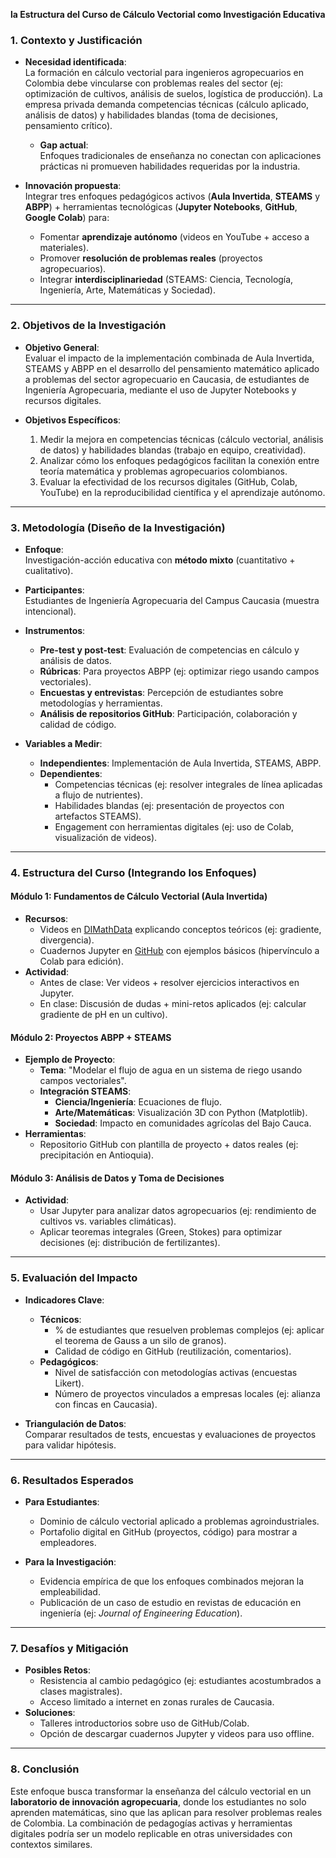 **la Estructura del Curso de Cálculo Vectorial como Investigación Educativa**  

### **1. Contexto y Justificación**  
- **Necesidad identificada**:  
  La formación en cálculo vectorial para ingenieros agropecuarios en Colombia debe vincularse con problemas reales del sector (ej: optimización de cultivos, análisis de suelos, logística de producción). La empresa privada demanda competencias técnicas (cálculo aplicado, análisis de datos) y habilidades blandas (toma de decisiones, pensamiento crítico).  
  - **Gap actual**:  
    Enfoques tradicionales de enseñanza no conectan con aplicaciones prácticas ni promueven habilidades requeridas por la industria.  

- **Innovación propuesta**:  
  Integrar tres enfoques pedagógicos activos (**Aula Invertida**, **STEAMS** y **ABPP**) + herramientas tecnológicas (**Jupyter Notebooks**, **GitHub**, **Google Colab**) para:  
  - Fomentar **aprendizaje autónomo** (videos en YouTube + acceso a materiales).  
  - Promover **resolución de problemas reales** (proyectos agropecuarios).  
  - Integrar **interdisciplinariedad** (STEAMS: Ciencia, Tecnología, Ingeniería, Arte, Matemáticas y Sociedad).  

---

### **2. Objetivos de la Investigación**  
- **Objetivo General**:  
  Evaluar el impacto de la implementación combinada de Aula Invertida, STEAMS y ABPP en el desarrollo del pensamiento matemático aplicado a problemas del sector agropecuario en Caucasia, de estudiantes de Ingeniería Agropecuaria, mediante el uso de Jupyter Notebooks y recursos digitales.  

- **Objetivos Específicos**:  
  1. Medir la mejora en competencias técnicas (cálculo vectorial, análisis de datos) y habilidades blandas (trabajo en equipo, creatividad).  
  2. Analizar cómo los enfoques pedagógicos facilitan la conexión entre teoría matemática y problemas agropecuarios colombianos.  
  3. Evaluar la efectividad de los recursos digitales (GitHub, Colab, YouTube) en la reproducibilidad científica y el aprendizaje autónomo.  

---

### **3. Metodología (Diseño de la Investigación)**  
- **Enfoque**:  
  Investigación-acción educativa con **método mixto** (cuantitativo + cualitativo).  

- **Participantes**:  
  Estudiantes de Ingeniería Agropecuaria del Campus Caucasia (muestra intencional).  

- **Instrumentos**:  
  - **Pre-test y post-test**: Evaluación de competencias en cálculo y análisis de datos.  
  - **Rúbricas**: Para proyectos ABPP (ej: optimizar riego usando campos vectoriales).  
  - **Encuestas y entrevistas**: Percepción de estudiantes sobre metodologías y herramientas.  
  - **Análisis de repositorios GitHub**: Participación, colaboración y calidad de código.  

- **Variables a Medir**:  
  - **Independientes**: Implementación de Aula Invertida, STEAMS, ABPP.  
  - **Dependientes**:  
    - Competencias técnicas (ej: resolver integrales de línea aplicadas a flujo de nutrientes).  
    - Habilidades blandas (ej: presentación de proyectos con artefactos STEAMS).  
    - Engagement con herramientas digitales (ej: uso de Colab, visualización de videos).  

---

### **4. Estructura del Curso (Integrando los Enfoques)**  
#### **Módulo 1: Fundamentos de Cálculo Vectorial (Aula Invertida)**  
- **Recursos**:  
  - Videos en [DIMathData](https://www.youtube.com/@DiMathData) explicando conceptos teóricos (ej: gradiente, divergencia).  
  - Cuadernos Jupyter en [GitHub](https://github.com/marco-canas/radicacion_calculo_vectorial_analisis_numerico/tree/main/5_vectorial) con ejemplos básicos (hipervínculo a Colab para edición).  
- **Actividad**:  
  - Antes de clase: Ver videos + resolver ejercicios interactivos en Jupyter.  
  - En clase: Discusión de dudas + mini-retos aplicados (ej: calcular gradiente de pH en un cultivo).  

#### **Módulo 2: Proyectos ABPP + STEAMS**  
- **Ejemplo de Proyecto**:  
  - **Tema**: "Modelar el flujo de agua en un sistema de riego usando campos vectoriales".  
  - **Integración STEAMS**:  
    - **Ciencia/Ingeniería**: Ecuaciones de flujo.  
    - **Arte/Matemáticas**: Visualización 3D con Python (Matplotlib).  
    - **Sociedad**: Impacto en comunidades agrícolas del Bajo Cauca.  
- **Herramientas**:  
  - Repositorio GitHub con plantilla de proyecto + datos reales (ej: precipitación en Antioquia).  

#### **Módulo 3: Análisis de Datos y Toma de Decisiones**  
- **Actividad**:  
  - Usar Jupyter para analizar datos agropecuarios (ej: rendimiento de cultivos vs. variables climáticas).  
  - Aplicar teoremas integrales (Green, Stokes) para optimizar decisiones (ej: distribución de fertilizantes).  

---

### **5. Evaluación del Impacto**  
- **Indicadores Clave**:  
  - **Técnicos**:  
    - % de estudiantes que resuelven problemas complejos (ej: aplicar el teorema de Gauss a un silo de granos).  
    - Calidad de código en GitHub (reutilización, comentarios).  
  - **Pedagógicos**:  
    - Nivel de satisfacción con metodologías activas (encuestas Likert).  
    - Número de proyectos vinculados a empresas locales (ej: alianza con fincas en Caucasia).  

- **Triangulación de Datos**:  
  Comparar resultados de tests, encuestas y evaluaciones de proyectos para validar hipótesis.  

---

### **6. Resultados Esperados**  
- **Para Estudiantes**:  
  - Dominio de cálculo vectorial aplicado a problemas agroindustriales.  
  - Portafolio digital en GitHub (proyectos, código) para mostrar a empleadores.  

- **Para la Investigación**:  
  - Evidencia empírica de que los enfoques combinados mejoran la empleabilidad.  
  - Publicación de un caso de estudio en revistas de educación en ingeniería (ej: *Journal of Engineering Education*).  

---

### **7. Desafíos y Mitigación**  
- **Posibles Retos**:  
  - Resistencia al cambio pedagógico (ej: estudiantes acostumbrados a clases magistrales).  
  - Acceso limitado a internet en zonas rurales de Caucasia.  
- **Soluciones**:  
  - Talleres introductorios sobre uso de GitHub/Colab.  
  - Opción de descargar cuadernos Jupyter y videos para uso offline.  

---

### **8. Conclusión**  
Este enfoque busca transformar la enseñanza del cálculo vectorial en un **laboratorio de innovación agropecuaria**, donde los estudiantes no solo aprenden matemáticas, sino que las aplican para resolver problemas reales de Colombia. La combinación de pedagogías activas y herramientas digitales podría ser un modelo replicable en otras universidades con contextos similares.  


